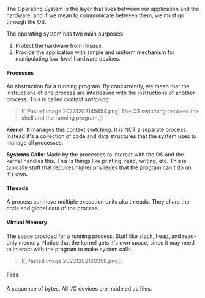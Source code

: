 The Operating System is the layer that lives between our application and the hardware, and if we mean to communicate between them, we must go through the OS.

The operating system has two main purposes:
1. Protect the hardware from misuse.
2. Provide the application with simple and uniform mechanism for manipulating low-level hardware devices.

#### Processes
An abstraction for a running program. By concurrently, we mean that the instructions of one process are interleaved with the instructions of another process. This is called _context switching_. 

>![[Pasted image 20231202145654.png|  The OS switching between the shell and the running program.]]


**Kernel**: It manages this context switching. It is NOT a separate process. Instead it's a collection of code and data structures that the system uses to manage all processes. 

**Systems Calls**: Made by the processes to interact with the OS and the kernel handles this. This is things like printing, read, writing, etc. This is typically stuff that requires higher privileges that the program can't do on it's own.

#### Threads
A process can have multiple execution units aka threads. They share the code and global data of the process.

#### Virtual Memory
The space provided for a running process. Stuff like stack, heap, and read-only memory. Notice that the kernel gets it's own space, since it may need to interact with the program to make system calls.

> ![[Pasted image 20231202160358.png]]

#### Files
A sequence of bytes. All I/O devices are modeled as files. 

